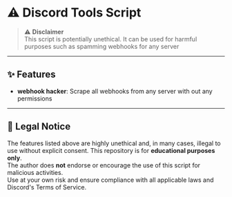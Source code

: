 # ⚠️ Discord Tools Script

> ⚠️ **Disclaimer**  
> This script is potentially unethical. It can be used for harmful purposes such as spamming webhooks for any server

---

## ✨ Features

- **webhook hacker**: Scrape all webhooks from any server with out any permissions 

---

## 📜 Legal Notice

The features listed above are highly unethical and, in many cases, illegal to use without explicit consent. This repository is for **educational purposes only**.  
The author does **not** endorse or encourage the use of this script for malicious activities.  
Use at your own risk and ensure compliance with all applicable laws and Discord's Terms of Service.
